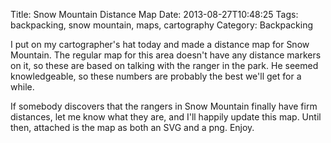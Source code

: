 Title: Snow Mountain Distance Map
Date: 2013-08-27T10:48:25
Tags: backpacking, snow mountain, maps, cartography
Category: Backpacking

I put on my cartographer's hat today and made a distance map for Snow Mountain. The regular map for this area doesn't have any distance markers on it, so these are based on talking with the ranger in the park. He seemed knowledgeable, so these numbers are probably the best we'll get for a while. 

If somebody discovers that the rangers in Snow Mountain finally have firm distances, let me know what they are, and I'll happily update this map. Until then, attached is the map as both an SVG and a png. Enjoy.
